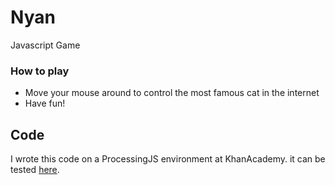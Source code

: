 # Nyan
Javascript Game

### How to play
- Move your mouse around to control the most famous cat in the internet
- Have fun!

## Code
I wrote this code on a ProcessingJS environment at KhanAcademy.
it can be tested [here](https://www.khanacademy.org/computer-programming/nyan-cat/5358036758233088).
